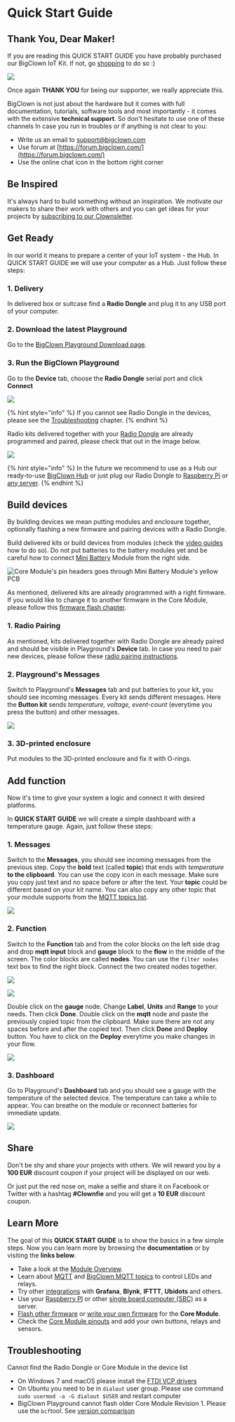 # Quick Start Guide

## Thank You, Dear Maker!

If you are reading this QUICK START GUIDE you have probably purchased our BigClown IoT Kit. If not, go [shopping](https://shop.bigclown.com/) to do so :\)

![](../.gitbook/assets/_basics_quick-starter-kit.png)

Once again **THANK YOU** for being our supporter, we really appreciate this.

BigClown is not just about the hardware but it comes with full documentation, tutorials, software tools and most importantly - it comes with the extensive **technical support**. So don't hesitate to use one of these channels In case you run in troubles or if anything is not clear to you:

* Write us an email to [support@bigclown.com](mailto:support@bigclown.com)
* Use forum at [https://forum.bigclown.com/](https://forum.bigclown.com/)
* Use the online chat icon in the bottom right corner

## Be Inspired

It's always hard to build something without an inspiration. We motivate our makers to share their work with others and you can get ideas for your projects by [subscribing to our Clownsletter](http://eepurl.com/drGLGf).

## Get Ready

In our world it means to prepare a center of your IoT system - the Hub. In QUICK START GUIDE we will use your computer as a Hub. Just follow these steps:

### 1. Delivery

In delivered box or suitcase find a **Radio Dongle** and plug it to any USB port of your computer.

### 2. Download the latest Playground

Go to the [BigClown Playground Download page](bigclown-playground.md#download-bigclown-playground).

### 3. Run the **BigClown Playground**

Go to the **Device** tab, choose the **Radio Dongle** serial port and click **Connect**

![](../.gitbook/assets/_basics_quick-start-guide_playground-blocks.png)

{% hint style="info" %}
If you cannot see Radio Dongle in the devices, please see the [Troubleshooting](bigclown-playground.md#troubleshooting) chapter.
{% endhint %}

Radio kits delivered together with your [Radio Dongle](https://shop.bigclown.com/radio-dongle) are already programmed and paired, please check that out in the image below.

![](../.gitbook/assets/_basics_quick-start-guide_playground-devices-connected.png)

{% hint style="info" %}
In the future we recommend to use as a Hub our ready-to-use [BigClown Hub](https://shop.bigclown.com/bigclown-hub) or just plug our Radio Dongle to [Raspberry Pi](../tutorials/raspberry-pi-installation.md) or [any server](../tutorials/custom-setup-on-raspberry-pi.md#setup-on-original-raspbian).
{% endhint %}

## Build devices

By building devices we mean putting modules and enclosure together, optionally flashing a new firmware and pairing devices with a Radio Dongle.

Build delivered kits or build devices from modules \(check the [video guides](https://www.youtube.com/playlist?list=PLfRfhTxkuiVyc9P1TWw_DnAeh2INXwpFK) how to do so\). Do not put batteries to the battery modules yet and be careful how to connect [Mini Battery](https://shop.bigclown.com/mini-battery-module) Module from the right side.  

![Core Module&apos;s pin headers goes through Mini Battery Module&apos;s yellow PCB](../.gitbook/assets/_basics_quick-start-guide_mini-battery-module-orientation.png)

As mentioned, delivered kits are already programmed with a right firmware. If you would like to change it to another firmware in the Core Module, please follow this [firmware flash chapter](../integrations/homekit-and-siri.md#step-1-flash-firmware).

### 1. Radio Pairing

As mentioned, kits delivered together with Radio Dongle are already paired and should be visible in Playground's **Device** tab. In case you need to pair new devices, please follow these [radio pairing instructions](bigclown-playground.md#pairing-new-modules).

### 2. Playground's Messages

Switch to Playground's **Messages** tab and put batteries to your kit, you should see incoming messages. Every kit sends different messages. Here the **Button kit** sends _temperature, voltage, event-count_ \(everytime you press the button\) and other messages.

![](../.gitbook/assets/_basics_quick-start-guide_playground-messages.png)

### 3. 3D-printed enclosure

Put modules to the 3D-printed enclosure and fix it with O-rings.

## Add function

Now it's time to give your system a logic and connect it with desired platforms.

In **QUICK START GUIDE** we will create a simple dashboard with a temperature gauge. Again, just follow these steps:

### 1. Messages

Switch to the **Messages**, you should see incoming messages from the previous step. Copy the **bold** text \(called **topic**\) that ends with _temperature_ **to the clipboard**. You can use the copy icon in each message. Make sure you copy just text and no space before or after the text. Your **topic** could be different based on your kit name. You can also copy any other topic that your module supports from the [MQTT topics list](../interfaces/mqtt-topics.md).

![](../.gitbook/assets/_basics_quick-start-guide_playground-messages%20%281%29.png)

### 2. Function

Switch to the **Function** tab and from the color blocks on the left side drag and drop **mqtt input** block and **gauge** block to the **flow** in the middle of the screen. The color blocks are called **nodes**. You can use the `filter nodes` text box to find the right block. Connect the two created nodes together.

![](../.gitbook/assets/_basics_quick-start-guide_playground-blocks%20%281%29.png)

![](../.gitbook/assets/_basics_quick-start-guide_playground-flow.png)

Double click on the **gauge** node. Change **Label**, **Units** and **Range** to your needs. Then click **Done**. Double click on the **mqtt** node and paste the previously copied topic from the clipboard. Make sure there are not any spaces before and after the copied text. Then click **Done** and **Deploy** button. You have to click on the **Deploy** everytime you make changes in your flow.

![](../.gitbook/assets/_basics_quick-start-guide_playground-topic.png)

### 3. Dashboard

Go to Playground's **Dashboard** tab and you should see a gauge with the temperature of the selected device. The temperature can take a while to appear. You can breathe on the module or reconnect batteries for immediate update.

![](../.gitbook/assets/_basics_quick-start-guide_playground-dashboard.png)

## Share

Don't be shy and share your projects with others. We will reward you by a **100 EUR** discount coupon if your project will be displayed on our web.

Or just put the red nose on, make a selfie and share it on Facebook or Twitter with a hashtag **\#Clownfie** and you will get a **10 EUR** discount coupon.

## Learn More     <a id="learn-more"></a>

The goal of this **QUICK START GUIDE** is to show the basics in a few simple steps. Now you can learn more by browsing the **documentation** or by visiting the **links below**.

* Take a look at the [Module Overview](module-overview.md).
* Learn about [MQTT](../interfaces/mqtt-topics.md) and [BigClown MQTT topics](../interfaces/mqtt-topics.md) to control LEDs and relays.
* Try other [integrations](../integrations/grafana-for-visualization.md) with **Grafana**, **Blynk**, **IFTTT**, **Ubidots** and others.
* Use your [Raspberry PI](../tutorials/raspberry-pi-installation.md) or other [single board computer \(SBC\)](../tutorials/custom-setup-on-raspberry-pi.md#setup-on-original-raspbian) as a server.
* [Flash other firmware](../integrations/homekit-and-siri.md#step-1-flash-firmware) or [write your own firmware](../firmware/basic-overview.md) for the **Core Module**.
* Check the [Core Module pinouts](../hardware/header-pinout.md) and add your own buttons, relays and sensors.

## Troubleshooting     <a id="troubleshooting"></a>

Cannot find the Radio Dongle or Core Module in the device list

* On Windows 7 and macOS please install the [FTDI VCP drivers](https://www.ftdichip.com/Drivers/VCP.htm)
* On Ubuntu you need to be in `dialout` user group. Please use command `sudo usermod -a -G dialout $USER` and restart computer
* BigClown Playground cannot flash older Core Module Revision 1. Please use the `bcf`tool. See [version comparison](../hardware/core-module-r1-and-r2-comparison.md)

